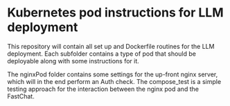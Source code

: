 # Kubernetes pod instructions for LLM deployment

This repository will contain all set up and Dockerfile routines for the LLM deployment.
Each subfolder contains a type of pod that should be deployable along with some instructions for it.

The nginxPod folder contains some settings for the up-front nginx server, which will in the end perform an Auth check.
The compose_test is a simple testing approach for the interaction between the nginx pod and the FastChat.
